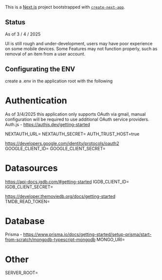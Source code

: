 This is a [Next.js](https://nextjs.org) project bootstrapped with [`create-next-app`](https://nextjs.org/docs/app/api-reference/cli/create-next-app).

## Status 

As of 3 / 4 / 2025 

UI is  still rough and under-development, users may have poor experience on some mobile devices.
Some Features may not function properly, such as removal of an item from a user account.

## Configurating the ENV

create a .env in the application root with the following

# Authentication

As of 3/4/2025 this application only supports OAuth via gmail, manual configuration will be required to use additional OAuth service providers.
Auth.js - https://authjs.dev/getting-started

NEXTAUTH_URL=
NEXTAUTH_SECRET=
AUTH_TRUST_HOST=true

https://developers.google.com/identity/protocols/oauth2
GOOGLE_CLIENT_ID=
GOOGLE_CLIENT_SECRET=

# Datasources

https://api-docs.igdb.com/#getting-started
IGDB_CLIENT_ID=
IGDB_CLIENT_SECRET=

https://developer.themoviedb.org/docs/getting-started
TMDB_READ_TOKEN=

# Database
Prisma - https://www.prisma.io/docs/getting-started/setup-prisma/start-from-scratch/mongodb-typescript-mongodb
MONGO_URI=

# Other
SERVER_ROOT=







